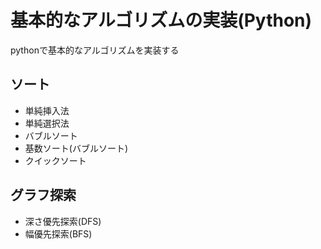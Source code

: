 # 基本的なアルゴリズムの実装(Python)
pythonで基本的なアルゴリズムを実装する

## ソート

* 単純挿入法
* 単純選択法
* バブルソート
* 基数ソート(バブルソート)
* クイックソート

## グラフ探索

* 深さ優先探索(DFS)
* 幅優先探索(BFS)

